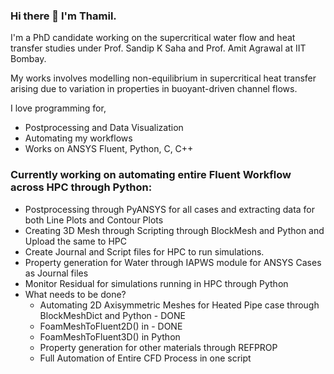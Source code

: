 ### Hi there 👋 I'm Thamil.

I'm a PhD candidate working on the supercritical water flow and heat transfer studies under Prof. Sandip K Saha and Prof. Amit Agrawal at IIT Bombay.

My works involves modelling non-equilibrium in supercritical heat transfer arising due to variation in properties in buoyant-driven channel flows.

I love programming for,
- Postprocessing and Data Visualization
- Automating my workflows
- Works on ANSYS Fluent, Python, C, C++

### Currently working on automating entire Fluent Workflow across HPC through Python:
- Postprocessing through PyANSYS for all cases and extracting data for both Line Plots and Contour Plots
- Creating 3D Mesh through Scripting through BlockMesh and Python and Upload the same to HPC
- Create Journal and Script files for HPC to run simulations.
- Property generation for Water through IAPWS module for ANSYS Cases as Journal files
- Monitor Residual for simulations running in HPC through Python
- What needs to be done?
  - Automating 2D Axisymmetric Meshes for Heated Pipe case through BlockMeshDict and Python - DONE
  - FoamMeshToFluent2D() in  - DONE
  - FoamMeshToFluent3D() in Python
  - Property generation for other materials through REFPROP
  - Full Automation of Entire CFD Process in one script
